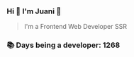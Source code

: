 ### Hi 👋 I&#39;m Juani 🦁

> I&#39;m a Frontend Web Developer SSR

### 📚 Days being a developer: 1268
